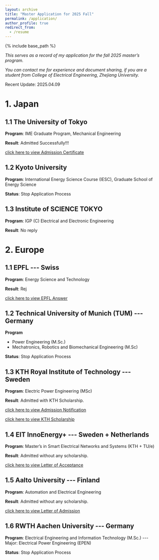 ```yaml
---
layout: archive
title: "Master Application for 2025 Fall"
permalink: /application/
author_profile: true
redirect_from:
  - /resume
---
```


{% include base_path %}


*This serves as a record of my application for the fall 2025 master’s program.*

*You can contact me for experience and document sharing, if you are a student from College of Electrical Engineering, Zhejiang University.*

Recent Update: 2025.04.09

# 1. Japan

## 1.1 The University of Tokyo

**Program**: IME Graduate Program, Mechanical Engineering

**Result**: Admitted Successfully!!!

[click here to view Admission Certificate](https://ZhuZixuan0809.github.io/files/UTokyo_Admission_Certificate.pdf)

## 1.2 Kyoto University

**Program**: International Energy Science Course (IESC), Graduate School of Energy Science

**Status**: Stop Application Process

## 1.3 Institute of SCIENCE TOKYO

**Program**: IGP (C) Electrical and Electronic Engineering

**Result**: No reply

# 2. Europe

## 1.1 EPFL --- Swiss

**Program**: Energy Science and Technology

**Result**: Rej

[click here to view EPFL Answer](https://ZhuZixuan0809.github.io/files/EPFL_answer_Master_Zixuan_Zhu.pdf)

## 1.2 Technical University of Munich (TUM) --- Germany

**Program**

* Power Engineering (M.Sc.)
* Mechatronics, Robotics and Biomechanical Engineering (M.Sc)

**Status**: Stop Application Process

## 1.3 KTH Royal Institute of Technology --- Sweden

**Program**: Electric Power Engineering (MSc)

**Result**: Admitted with KTH Scholarship.

[click here to view Admission Notification](https://ZhuZixuan0809.github.io/images/KTH_EPE_AD.jpg)

[click here to view KTH Scholarship](https://ZhuZixuan0809.github.io/images/KTH_Scholarship.jpg)

## 1.4 EIT InnoEnergy+ --- Sweden + Netherlands

**Program**: Master’s in Smart Electrical Networks and Systems (KTH + TU/e)

**Result**: Admitted without any scholarship.

[click here to view Letter of Acceptance](https://ZhuZixuan0809.github.io/files/SENSE-Conditional-Acceptance-Letter.pdf)

## 1.5 Aalto University --- Finland

**Program**: Automation and Electrical Engineering

**Result**: Admitted without any scholarship.

[click here to view Letter of Admission](https://ZhuZixuan0809.github.io/files/Aalto_Admission_Letter_Zixuan_Zhu.pdf)

## 1.6 RWTH Aachen University --- Germany

**Program**: Electrical Engineering and Information Technology (M.Sc.) --- Major: Electrical Power Engineering (EPEN)

**Status**: Stop Application Process
